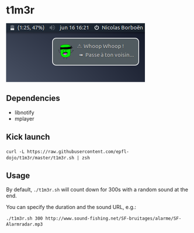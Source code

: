 # t1m3r

![Screenshot](Notify.png "Screenshot")

## Dependencies
* libnotify
* mplayer

## Kick launch
`curl -L https://raw.githubusercontent.com/epfl-dojo/t1m3r/master/t1m3r.sh | zsh`

## Usage
By default, `./t1m3r.sh` will count down for 300s with a random sound at the end.

You can specify the duration and the sound URL, e.g.:
```
./t1m3r.sh 300 http://www.sound-fishing.net/SF-bruitages/alarme/SF-Alarmradar.mp3
```
